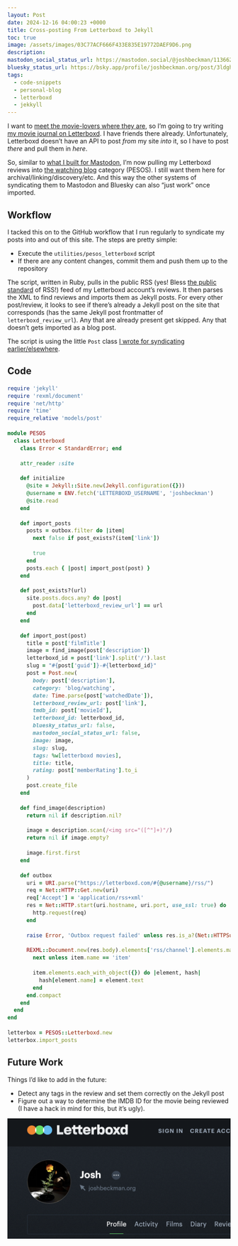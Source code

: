 ```yaml
---
layout: Post
date: 2024-12-16 04:00:23 +0000
title: Cross-posting From Letterboxd to Jekyll
toc: true
image: /assets/images/03C77ACF666F433E835E19772DAEF9D6.png
description: 
mastodon_social_status_url: https://mastodon.social/@joshbeckman/113662813185021566
bluesky_status_url: https://bsky.app/profile/joshbeckman.org/post/3ldghrg4sby2j
tags: 
  - code-snippets
  - personal-blog
  - letterboxd
  - jekkyll
---
```


I want to [meet the movie\-lovers where they are](https://www.joshbeckman.org/blog/gotta-publish-where-the-people-are), so I’m going to try writing [my movie journal on Letterboxd](https://letterboxd.com/joshbeckman/). I have friends there already\. Unfortunately, Letterboxd doesn’t have an API to post *from* my site *into* it, so I have to post *there* and pull them in ​*here*​\.

So, similar to [what I built for Mastodon](http://localhost:4000/blog/pesos-mastodon-to-jekyll), I’m now pulling my Letterboxd reviews into [the watching blog](https://www.joshbeckman.org/blog/watching/) category \(PESOS\)\. I still want them here for archival/linking/discovery/etc\. And this way the other systems of syndicating them to Mastodon and Bluesky can also “just work” once imported\.

## Workflow

I tacked this on to the GitHub workflow that I run regularly to syndicate my posts into and out of this site\. The steps are pretty simple:
- Execute the `utilities/pesos_letterboxd` script
- If there are any content changes, commit them and push them up to the repository

The script, written in Ruby, pulls in the public RSS \(yes\! Bless [the public standard](https://www.joshbeckman.org/blog/using-open-protocols)  of RSS\!\) feed of my Letterboxd account’s reviews\. It then parses the XML to find reviews and imports them as Jekyll posts\. For every other post/review, it looks to see if there’s already a Jekyll post on the site that corresponds \(has the same Jekyll post frontmatter of `letterboxd_review_url`)\. Any that are already present get skipped\. Any that doesn’t gets imported as a blog post\.

The script is using the little `Post` class [I wrote for syndicating earlier/elsewhere](https://www.joshbeckman.org/blog/pesos-mastodon-to-jekyll)\.

## Code

```ruby
require 'jekyll'
require 'rexml/document'
require 'net/http'
require 'time'
require_relative 'models/post'

module PESOS
  class Letterboxd
    class Error < StandardError; end

    attr_reader :site

    def initialize
      @site = Jekyll::Site.new(Jekyll.configuration({}))
      @username = ENV.fetch('LETTERBOXD_USERNAME', 'joshbeckman')
      @site.read
    end

    def import_posts
      posts = outbox.filter do |item|
        next false if post_exists?(item['link'])

        true
      end
      posts.each { |post| import_post(post) }
    end

    def post_exists?(url)
      site.posts.docs.any? do |post|
        post.data['letterboxd_review_url'] == url
      end
    end

    def import_post(post)
      title = post['filmTitle']
      image = find_image(post['description'])
      letterboxd_id = post['link'].split('/').last
      slug = "#{post['guid']}-#{letterboxd_id}"
      post = Post.new(
        body: post['description'],
        category: 'blog/watching',
        date: Time.parse(post['watchedDate']),
        letterboxd_review_url: post['link'],
        tmdb_id: post['movieId'],
        letterboxd_id: letterboxd_id,
        bluesky_status_url: false,
        mastodon_social_status_url: false,
        image: image,
        slug: slug,
        tags: %w[letterboxd movies],
        title: title,
        rating: post['memberRating'].to_i
      )
      post.create_file
    end

    def find_image(description)
      return nil if description.nil?

      image = description.scan(/<img src="([^"]+)"/)
      return nil if image.empty?

      image.first.first
    end

    def outbox
      uri = URI.parse("https://letterboxd.com/#{@username}/rss/")
      req = Net::HTTP::Get.new(uri)
      req['Accept'] = 'application/rss+xml'
      res = Net::HTTP.start(uri.hostname, uri.port, use_ssl: true) do |http|
        http.request(req)
      end

      raise Error, 'Outbox request failed' unless res.is_a?(Net::HTTPSuccess)

      REXML::Document.new(res.body).elements['rss/channel'].elements.map do |item|
        next unless item.name == 'item'

        item.elements.each_with_object({}) do |element, hash|
          hash[element.name] = element.text
        end
      end.compact
    end
  end
end

letterbox = PESOS::Letterboxd.new
letterbox.import_posts
```
## Future Work

Things I’d like to add in the future:
- Detect any tags in the review and set them correctly on the Jekyll post
- Figure out a way to determine the IMDB ID for the movie being reviewed \(I have a hack in mind for this, but it’s ugly\)\.

![](/assets/images/03C77ACF666F433E835E19772DAEF9D6.png)

